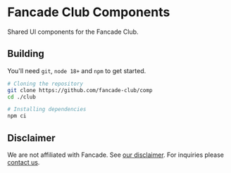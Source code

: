 # Fancade Club Components

Shared UI components for the Fancade Club.

## Building

You'll need `git`, `node 18+` and `npm` to get started.

```sh
# Cloning the repository
git clone https://github.com/fancade-club/comp
cd ./club

# Installing dependencies
npm ci
```

## Disclaimer

We are not affiliated with Fancade. See [our disclaimer](https://fancade.club/disclaimer). For inquiries please [contact us](https://fancade.club/contact).
